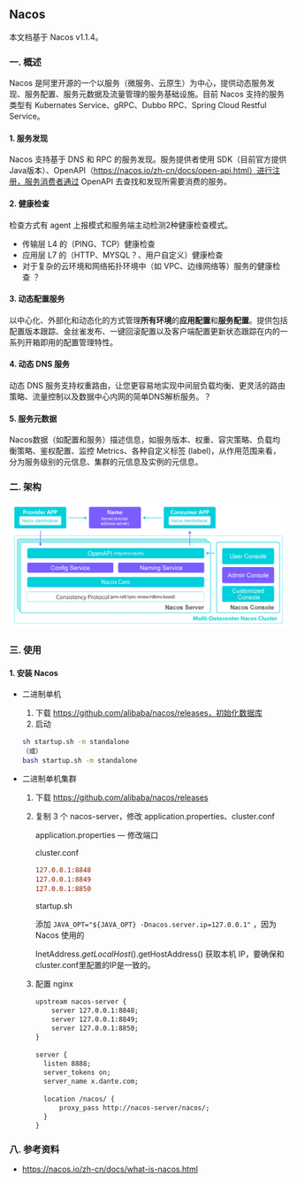 ## Nacos

本文档基于 Nacos v1.1.4。

### 一. 概述

Nacos 是阿里开源的一个以服务（微服务、云原生）为中心，提供动态服务发现、服务配置、服务元数据及流量管理的服务基础设施。目前 Nacos 支持的服务类型有 Kubernates Service、gRPC、Dubbo RPC、Spring Cloud Restful Service。

#### 1. 服务发现

Nacos 支持基于 DNS 和 RPC 的服务发现。服务提供者使用 SDK（目前官方提供Java版本）、OpenAPI（https://nacos.io/zh-cn/docs/open-api.html）进行注册，服务消费者通过 OpenAPI 去查找和发现所需要消费的服务。

#### 2. 健康检查

检查方式有 agent 上报模式和服务端主动检测2种健康检查模式。

- 传输层 L4 的（PING、TCP）健康检查
- 应用层 L7 的（HTTP、MYSQL？、用户自定义）健康检查
- 对于复杂的云环境和网络拓扑环境中（如 VPC、边缘网络等）服务的健康检查 ？

#### 3. 动态配置服务

以中心化、外部化和动态化的方式管理**所有环境**的**应用配置**和**服务配置**。提供包括配置版本跟踪、金丝雀发布、一键回滚配置以及客户端配置更新状态跟踪在内的一系列开箱即用的配置管理特性。

#### 4. 动态 DNS 服务

动态 DNS 服务支持权重路由，让您更容易地实现中间层负载均衡、更灵活的路由策略、流量控制以及数据中心内网的简单DNS解析服务。？

#### 5. 服务元数据

Nacos数据（如配置和服务）描述信息，如服务版本、权重、容灾策略、负载均衡策略、鉴权配置、监控 Metrics、各种自定义标签 (label)，从作用范围来看，分为服务级别的元信息、集群的元信息及实例的元信息。

### 二. 架构

![nacos架构](./images/nacos架构.jpg)



### 三. 使用

#### 1. 安装 Nacos

 - 二进制单机

   1. 下载 https://github.com/alibaba/nacos/releases，初始化数据库
   2. 启动

   ```bash
   sh startup.sh -m standalone
   （或）
   bash startup.sh -m standalone
   ```

 - 二进制单机集群

   1. 下载 https://github.com/alibaba/nacos/releases

   2. 复制 3 个 nacos-server，修改 application.properties、cluster.conf

      application.properties — 修改端口

      cluster.conf

      ```ini
      127.0.0.1:8848
      127.0.0.1:8849
      127.0.0.1:8850
      ```

      startup.sh 

      添加 `JAVA_OPT="${JAVA_OPT} -Dnacos.server.ip=127.0.0.1"` ，因为 Nacos 使用的

      InetAddress.*getLocalHost*().getHostAddress() 获取本机 IP，要确保和cluster.conf里配置的IP是一致的。

   3. 配置 nginx

      ```nginx
      upstream nacos-server {
          server 127.0.0.1:8848;
          server 127.0.0.1:8849;
          server 127.0.0.1:8850;
      }
      
      server {
      	listen 8888;
      	server_tokens on;
      	server_name x.dante.com;
      	
      	location /nacos/ {
          	proxy_pass http://nacos-server/nacos/;
        }
      }
      ```

      

### 八. 参考资料

- https://nacos.io/zh-cn/docs/what-is-nacos.html